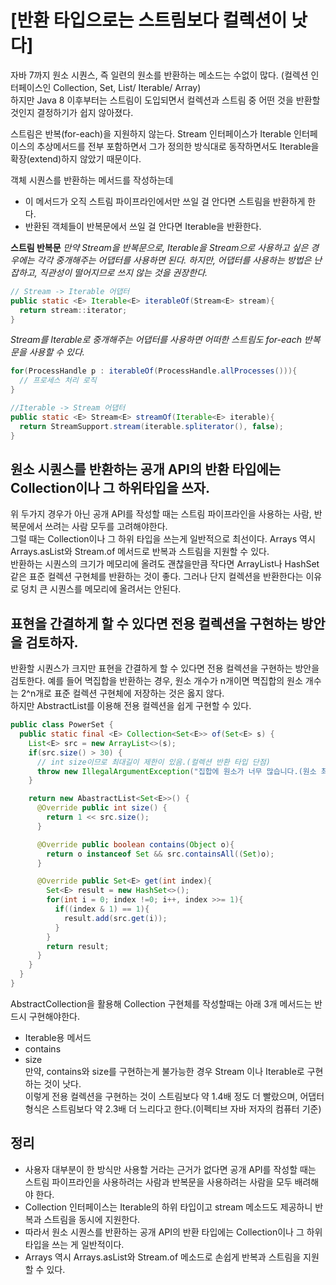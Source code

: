 # [반환 타입으로는 스트림보다 컬렉션이 낫다]
자바 7까지 원소 시퀀스, 즉 일련의 원소를 반환하는 메소드는 수없이 많다. (컬렉션 인터페이스인 Collection, Set, List/ Iterable/ Array)  
하지만 Java 8 이후부터는 스트림이 도입되면서 컬렉션과 스트림 중 어떤 것을 반환할 것인지 결정하기가 쉽지 않아졌다.  

스트림은 반복(for-each)을 지원하지 않는다. Stream 인터페이스가 Iterable 인터페이스의 추상메서드를 전부 포함하면서 그가 정의한 방식대로 동작하면서도 Iterable을 확장(extend)하지 않았기 때문이다. 

객체 시퀀스를 반환하는 메서드를 작성하는데  
* 이 메서드가 오직 스트림 파이프라인에서만 쓰일 걸 안다면 스트림을 반환하게 한다.  
* 반환된 객체들이 반복문에서 쓰일 걸 안다면 Iterable을 반환한다.  

**스트림 반복문**
*만약 Stream을 반복문으로, Iterable을 Stream으로 사용하고 싶은 경우에는 각각 중개해주는 어댑터를 사용하면 된다. 하지만, 어댑터를 사용하는 방법은 난잡하고, 직관성이 떨어지므로 쓰지 않는 것을 권장한다.*
```JAVA
// Stream -> Iterable 어댑터
public static <E> Iterable<E> iterableOf(Stream<E> stream){
  return stream::iterator;
}
```

*Stream<E>를 Iterable<E>로 중개해주는 어댑터를 사용하면 어떠한 스트림도 for-each 반복문을 사용할 수 있다.*
```JAVA
for(ProcessHandle p : iterableOf(ProcessHandle.allProcesses())){
  // 프로세스 처리 로직
}
```

```JAVA
//Iterable -> Stream 어댑터
public static <E> Stream<E> streamOf(Iterable<E> iterable){
  return StreamSupport.stream(iterable.spliterator(), false);
}
```

## 원소 시퀀스를 반환하는 공개 API의 반환 타입에는 Collection이나 그 하위타입을 쓰자.
위 두가지 경우가 아닌 공개 API를 작성할 때는 스트림 파이프라인을 사용하는 사람, 반복문에서 쓰려는 사람 모두를 고려해야한다.  
그럴 때는 Collection이나 그 하위 타입을 쓰는게 일반적으로 최선이다. Arrays 역시 Arrays.asList와 Stream.of 메서드로 반복과 스트림을 지원할 수 있다.  
반환하는 시퀀스의 크기가 메모리에 올려도 괜찮을만큼 작다면 ArrayList나 HashSet 같은 표준 컬렉션 구현체를 반환하는 것이 좋다. 그러나 단지 컬렉션을 반환한다는
이유로 덩치 큰 시퀀스를 메모리에 올려서는 안된다.  

## 표현을 간결하게 할 수 있다면 전용 컬렉션을 구현하는 방안을 검토하자.
반환할 시퀀스가 크지만 표현을 간결하게 할 수 있다면 전용 컬렉션을 구현하는 방안을 검토한다. 
예를 들어 멱집합을 반환하는 경우, 원소 개수가 n개이면 멱집합의 원소 개수는 2^n개로 표준 컬렉션 구현체에 저장하는 것은 옳지 않다.  
하지만 AbstractList를 이용해 전용 컬렉션을 쉽게 구현할 수 있다.
```JAVA
public class PowerSet {
  public static final <E> Collection<Set<E>> of(Set<E> s) {
    List<E> src = new ArrayList<>(s);
    if(src.size() > 30) {
      // int size이므로 최대길이 제한이 있음.(컬렉션 반환 타입 단점)
      throw new IllegalArgumentException("집합에 원소가 너무 많습니다.(원소 최대 30개) : " + s);
    }

    return new AbastractList<Set<E>>() {
      @Override public int size() {
        return 1 << src.size();
      }

      @Override public boolean contains(Object o){
        return o instanceof Set && src.containsAll((Set)o);
      }

      @Override public Set<E> get(int index){
        Set<E> result = new HashSet<>();
        for(int i = 0; index !=0; i++, index >>= 1){
          if((index & 1) == 1){
            result.add(src.get(i));
          }
        }
        return result;
      }
    }
  }
}
```
AbstractCollection을 활용해 Collection 구현체를 작성할때는 아래 3개 메서드는 반드시 구현해야한다.  
* Iterable용 메서드  
* contains  
* size  
만약, contains와 size를 구현하는게 불가능한 경우 Stream 이나 Iterable로 구현하는 것이 낫다.  
이렇게 전용 컬렉션을 구현하는 것이 스트림보다 약 1.4배 정도 더 빨랐으며, 어댑터 형식은 스트림보다 약 2.3배 더 느리다고 한다.(이펙티브 자바 저자의 컴퓨터 기준)


## 정리
* 사용자 대부분이 한 방식만 사용할 거라는 근거가 없다면 공개 API를 작성할 때는 스트림 파이프라인을 사용하려는 사람과 반복문을 사용하려는 사람을 모두 배려해야 한다.  
* Collection 인터페이스는 Iterable의 하위 타입이고 stream 메소드도 제공하니 반복과 스트림을 동시에 지원한다.  
* 따라서 원소 시퀀스를 반환하는 공개 API의 반환 타입에는 Collection이나 그 하위 타입을 쓰는 게 일반적이다.  
* Arrays 역시 Arrays.asList와 Stream.of 메소드로 손쉽게 반복과 스트림을 지원할 수 있다.  